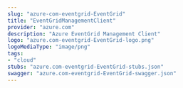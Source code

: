 ```yaml
---
slug: "azure-com-eventgrid-EventGrid"
title: "EventGridManagementClient"
provider: "azure.com"
description: "Azure EventGrid Management Client"
logo: "azure.com-eventgrid-EventGrid-logo.png"
logoMediaType: "image/png"
tags:
- "cloud"
stubs: "azure.com-eventgrid-EventGrid-stubs.json"
swagger: "azure.com-eventgrid-EventGrid-swagger.json"
---
```

